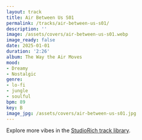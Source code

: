 ```yaml
---
layout: track
title: Air Between Us S01
permalink: /tracks/air-between-us-s01/
description: ''
image: /assets/covers/air-between-us-s01.webp
image_ready: false
date: 2025-01-01
duration: '2:26'
album: The Way the Air Moves
mood:
- Dreamy
- Nostalgic
genre:
- lo-fi
- jungle
- soulful
bpm: 89
key: B
image_jpg: /assets/covers/air-between-us-s01.jpg
---
```


Explore more vibes in the [StudioRich track library](/tracks/).

